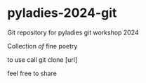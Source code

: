 # pyladies-2024-git
Git repository for pyladies git workshop 2024

Collection *of* fine poetry

to use call git clone [url]

feel free to share